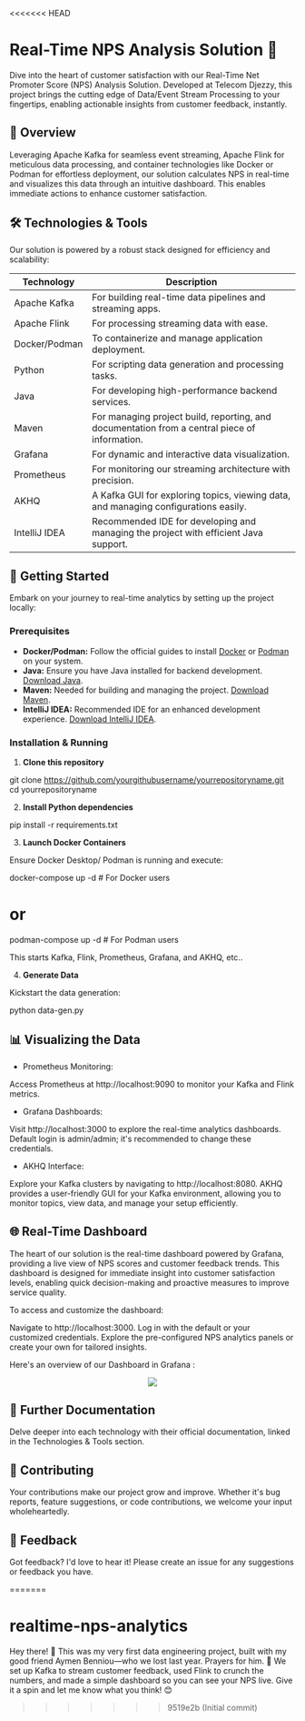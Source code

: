 <<<<<<< HEAD
# Real-Time NPS Analysis Solution 🚀

Dive into the heart of customer satisfaction with our Real-Time Net Promoter Score (NPS) Analysis Solution. Developed at Telecom Djezzy, this project brings the cutting edge of Data/Event Stream Processing to your fingertips, enabling actionable insights from customer feedback, instantly.

## 📖 Overview

Leveraging Apache Kafka for seamless event streaming, Apache Flink for meticulous data processing, and container technologies like Docker or Podman for effortless deployment, our solution calculates NPS in real-time and visualizes this data through an intuitive dashboard. This enables immediate actions to enhance customer satisfaction.

## 🛠 Technologies & Tools

Our solution is powered by a robust stack designed for efficiency and scalability:

| Technology      | Description                                                                                   |
|-----------------|-----------------------------------------------------------------------------------------------|
| Apache Kafka    | For building real-time data pipelines and streaming apps.                                     |
| Apache Flink    | For processing streaming data with ease.                                                      |
| Docker/Podman   | To containerize and manage application deployment.                                            |
| Python          | For scripting data generation and processing tasks.                                           |
| Java            | For developing high-performance backend services.                                             |
| Maven           | For managing project build, reporting, and documentation from a central piece of information. |
| Grafana         | For dynamic and interactive data visualization.                                               |
| Prometheus      | For monitoring our streaming architecture with precision.                                     |
| AKHQ            | A Kafka GUI for exploring topics, viewing data, and managing configurations easily.           |
| IntelliJ IDEA   | Recommended IDE for developing and managing the project with efficient Java support.         |

## 🚀 Getting Started

Embark on your journey to real-time analytics by setting up the project locally:

### Prerequisites

- **Docker/Podman:** Follow the official guides to install [Docker](https://docs.docker.com/get-docker/) or [Podman](https://podman.io/getting-started/installation) on your system.
- **Java:** Ensure you have Java installed for backend development. [Download Java](https://www.oracle.com/java/technologies/javase-jdk11-downloads.html).
- **Maven:** Needed for building and managing the project. [Download Maven](https://maven.apache.org/download.cgi).
- **IntelliJ IDEA:** Recommended IDE for an enhanced development experience. [Download IntelliJ IDEA](https://www.jetbrains.com/idea/download/).

### Installation & Running

1. **Clone this repository**

git clone https://github.com/yourgithubusername/yourrepositoryname.git
cd yourrepositoryname

2. **Install Python dependencies** 

pip install -r requirements.txt

3. **Launch Docker Containers** 

Ensure Docker Desktop/ Podman is running and execute:

docker-compose up -d  # For Docker users
# or
podman-compose up -d  # For Podman users


This starts Kafka, Flink, Prometheus, Grafana, and AKHQ, etc.. 

4. **Generate Data**

Kickstart the data generation:

python data-gen.py

## 📊 Visualizing the Data

- Prometheus Monitoring:

Access Prometheus at http://localhost:9090 to monitor your Kafka and Flink metrics.

- Grafana Dashboards:

Visit http://localhost:3000 to explore the real-time analytics dashboards. Default login is admin/admin; it's recommended to change these credentials.

- AKHQ Interface:

Explore your Kafka clusters by navigating to http://localhost:8080. AKHQ provides a user-friendly GUI for your Kafka environment, allowing you to monitor topics, view data, and manage your setup efficiently.

## 🌐 Real-Time Dashboard
The heart of our solution is the real-time dashboard powered by Grafana, providing a live view of NPS scores and customer feedback trends. This dashboard is designed for immediate insight into customer satisfaction levels, enabling quick decision-making and proactive measures to improve service quality.

To access and customize the dashboard:

Navigate to http://localhost:3000.
Log in with the default or your customized credentials.
Explore the pre-configured NPS analytics panels or create your own for tailored insights.

Here's an overview of our Dashboard in Grafana : 
<p align="center">
<img src="https://github.com/Zakaria100000/Real-time-Data-Streaming-Application-for-Customer-Satisfaction/assets/93408719/0c30f75b-0c68-4bee-a3bb-e1cc4e625e3e">
</p>

## 📘 Further Documentation
Delve deeper into each technology with their official documentation, linked in the Technologies & Tools section.

## 🤝 Contributing
Your contributions make our project grow and improve. Whether it's bug reports, feature suggestions, or code contributions, we welcome your input wholeheartedly.

## 💬 Feedback
Got feedback? I'd love to hear it! Please create an issue for any suggestions or feedback you have.
 

=======
# realtime-nps-analytics
Hey there! 👋 This was my very first data engineering project, built with my good friend Aymen Benniou—who we lost last year. Prayers for him. 🙏  We set up Kafka to stream customer feedback, used Flink to crunch the numbers, and made a simple dashboard so you can see your NPS live.  Give it a spin and let me know what you think! 😊
>>>>>>> 9519e2b (Initial commit)
